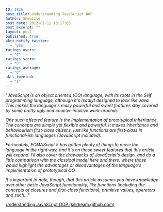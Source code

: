 ```yaml
---
ID: 1826
post_title: Understanding JavaScript OOP
author: Shwuzzle
post_date: 2012-01-11 13:17:03
post_excerpt: ""
layout: post
published: true
aktt_notify_twitter:
  - 'yes'
ratings_users:
  - "0"
ratings_score:
  - "0"
ratings_average:
  - "0"
aktt_tweeted:
  - "1"
---
```

"<em>JavaScript is an object oriented (OO) language, with its roots in the Self programming language, although it's (sadly) designed to look like Java. This makes the language's really powerful and sweet features stay covered by some pretty ugly and counter-intuitive work-arounds.</em>

<em>One such affected feature is the implementation of prototypical inheritance. The concepts are simple yet flexible and powerful. It makes inheritance and behaviourism first-class citizens, just like functions are first-class in functional-ish languages (JavaScript included).</em>

<em>Fortunately, ECMAScript 5 has gotten plenty of things to move the language in the right way, and it's on those sweet features that this article will expand. I'll also cover the drawbacks of JavaScript's design, and do a little comparison with the classical model here and there, where those would highlight the advantages or disadvantages of the language's implementation of prototypical OO.</em>

<em>It's important to note, though, that this article assumes you have knowledge over other basic JavaScript functionality, like functions (including the concepts of closures and first-class functions), primitive values, operators and such...</em>"

<a href="http://killdream.github.com/blog/2011/10/understanding-javascript-oop/index.html">Understanding JavaScript OOP (killdream.github.com)</a>
